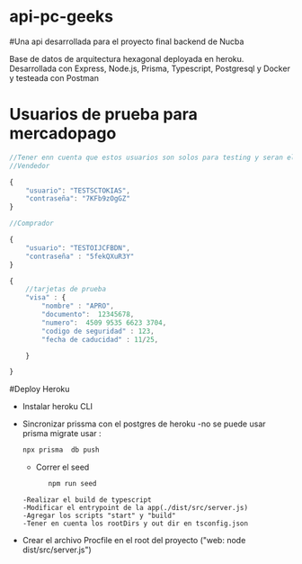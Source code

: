 # api-pc-geeks
#Una api desarrollada para el proyecto final backend de Nucba

Base de datos de arquitectura hexagonal deployada en heroku. Desarrollada con Express,  Node.js, Prisma,  Typescript, Postgresql y Docker y testeada con Postman

# Usuarios de prueba para mercadopago

```javascript
//Tener enn cuenta que estos usuarios son solos para testing y seran eliminados si quedan sin uso por 60 dias
//Vendedor

{
    "usuario": "TESTSCTOKIAS",
    "contraseña": "7KFb9zOgGZ"
}

//Comprador

{
    "usuario": "TESTOIJCFBDN",
    "contraseña" : "5fekQXuR3Y"
}

{
    //tarjetas de prueba
    "visa" : {
        "nombre" : "APRO",
        "documento":  12345678,
        "numero":  4509 9535 6623 3704,
        "codigo de seguridad" : 123,
        "fecha de caducidad" : 11/25,

    }

}
```

#Deploy Heroku

- Instalar heroku CLI
- Sincronizar prissma con el postgres de heroku
  -no se puede usar prisma migrate usar :

  ```javascript
  npx prisma  db push
  ```

  - Correr el seed

    ```javascript
       npm run seed
    ```

  ```
  -Realizar el build de typescript
  -Modificar el entrypoint de la app(./dist/src/server.js)
  -Agregar los scripts "start" y "build"
  -Tener en cuenta los rootDirs y out dir en tsconfig.json

  ```

- Crear el archivo Procfile en el root del proyecto ("web: node dist/src/server.js")
